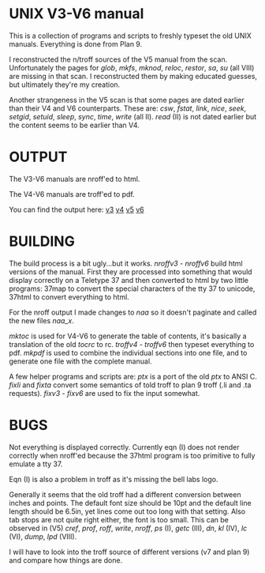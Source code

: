 # UNIX V3-V6 manual

This is a collection of programs and scripts to freshly typeset the old UNIX manuals.
Everything is done from Plan 9.

I reconstructed the n/troff sources of the V5 manual from the scan.
Unfortunately the pages for
*glob*, *mkfs*, *mknod*, *reloc*, *restor*, *sa*, *su* (all VIII)
are missing in that scan.
I reconstructed them by making educated guesses,
but ultimately they're my creation.

Another strangeness in the V5 scan is that some pages are dated
earlier than their V4 and V6 counterparts. These are:
*csw*, *fstat*, *link*, *nice*, *seek*, *setgid*, *setuid*, *sleep*, *sync*, *time*, *write* (all II).
*read* (II) is not dated earlier but the content seems to be earlier than V4.

# OUTPUT

The V3-V6 manuals are nroff'ed to html.

The V4-V6 manuals are troff'ed to pdf.

You can find the output here:
[v3](http://squoze.net/UNIX/v3man/)
[v4](http://squoze.net/UNIX/v4man/)
[v5](http://squoze.net/UNIX/v5man/)
[v6](http://squoze.net/UNIX/v6man/)

# BUILDING

The build process is a bit ugly...but it works.
*nroffv3* - *nroffv6* build html versions of the manual.
First they are processed into something that would
display correctly on a Teletype 37
and then converted to html by two little programs:
37map to convert the special characters of the tty 37 to unicode,
37html to convert everything to html.

For the nroff output I made changes to *naa* so it doesn't
paginate and called the new files *naa_x*.

*mktoc* is used for V4-V6 to generate the table of contents,
it's basically a translation of the old *tocrc* to rc.
*troffv4* - *troffv6* then typeset everything to pdf.
*mkpdf* is used to combine the individual sections into one file,
and to generate one file with the complete manual.

A few helper programs and scripts are:
*ptx* is a port of the old *ptx* to ANSI C.
*fixli* and *fixta* convert some semantics of
told troff to plan 9 troff (.li and .ta requests).
*fixv3* - *fixv6* are used to fix the input somewhat.

# BUGS

Not everything is displayed correctly.
Currently eqn (I) does not render correctly when nroff'ed
because the 37html program is too primitive to fully emulate
a tty 37.

Eqn (I) is also a problem in troff as it's missing the bell labs logo.

Generally it seems that the old troff had
a different conversion between inches and points.
The default font size should be 10pt and the default
line length should be 6.5in,
yet lines come out too long with that setting.
Also tab stops are not quite right either, the font is too small.
This can be observed in (V5)
*cref*, *prof*, *roff*, *write*, *nroff*, *ps* (I),
*getc* (III),
*dn*, *kl* (IV),
*lc* (VI),
*dump*, *lpd* (VIII).

I will have to look into the troff source of different versions
(v7 and plan 9) and compare how things are done.
